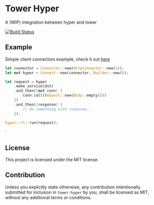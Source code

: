 # Tower Hyper

A (WIP) integration between hyper and tower

[![Build Status](https://travis-ci.org/tower-rs/tower-hyper.svg?branch=master)](https://travis-ci.org/tower-rs/tower-hyper)

## Example

Simple client connection example, check it out [here](/examples/conn_client.rs)

``` rust
let connector = Connector::new(HttpConnector::new(1));
let mut hyper = Connect::new(connector, Builder::new());

let request = hyper
	.make_service(dst)
	.and_then(|mut conn| {
		conn.call(Request::new(Body::empty()))
	})
	.and_then(|response| {
		// do something with response...
	});
	
hyper::rt::run(request);
```

`

## License

This project is licensed under the MIT license.

## Contribution

Unless you explicitly state otherwise, any contribution intentionally submitted for inclusion in `tower-hyper` by you, shall be licensed as MIT, without any additional terms or conditions.



